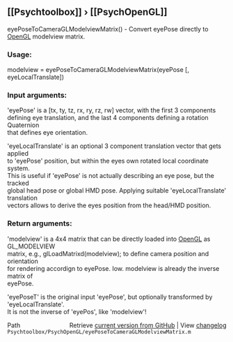 ## [[Psychtoolbox]] &#8250; [[PsychOpenGL]]

eyePoseToCameraGLModelviewMatrix() - Convert eyePose directly to [OpenGL](OpenGL) modelview matrix.  
  
### Usage:  
  
modelview = eyePoseToCameraGLModelviewMatrix(eyePose [, eyeLocalTranslate])  
  
### Input arguments:  
  
'eyePose' is a [tx, ty, tz, rx, ry, rz, rw] vector, with the first 3 components  
defining eye translation, and the last 4 components defining a rotation Quaternion  
that defines eye orientation.  
  
'eyeLocalTranslate' is an optional 3 component translation vector that gets applied  
to 'eyePose' position, but within the eyes own rotated local coordinate system.  
This is useful if 'eyePose' is not actually describing an eye pose, but the tracked  
global head pose or global HMD pose. Applying suitable 'eyeLocalTranslate' translation  
vectors allows to derive the eyes position from the head/HMD position.  
  
### Return arguments:  
  
'modelview' is a 4x4 matrix that can be directly loaded into [OpenGL](OpenGL) as GL\_MODELVIEW  
matrix, e.g., glLoadMatrixd(modelview); to define camera position and orientation  
for rendering accordign to eyePose. Iow. modelview is already the inverse matrix of  
eyePose.  
  
'eyePoseT' is the original input 'eyePose', but optionally transformed by 'eyeLocalTranslate'.  
It is not the inverse of 'eyePos', like 'modelview'!  




<div class="code_header" style="text-align:right;">
  <span style="float:left;">Path&nbsp;&nbsp;</span> <span class="counter">Retrieve <a href=
  "https://raw.github.com/Psychtoolbox-3/Psychtoolbox-3/beta/Psychtoolbox/PsychOpenGL/eyePoseToCameraGLModelviewMatrix.m">current version from GitHub</a> | View <a href=
  "https://github.com/Psychtoolbox-3/Psychtoolbox-3/commits/beta/Psychtoolbox/PsychOpenGL/eyePoseToCameraGLModelviewMatrix.m">changelog</a></span>
</div>
<div class="code">
  <code>Psychtoolbox/PsychOpenGL/eyePoseToCameraGLModelviewMatrix.m</code>
</div>

